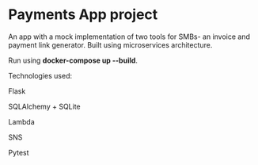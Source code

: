# Payments App project
An app with a mock implementation of two tools for SMBs- an invoice and payment link generator. Built using microservices architecture.

Run using **docker-compose up --build**.

Technologies used:

Flask

SQLAlchemy + SQLite

Lambda

SNS

Pytest